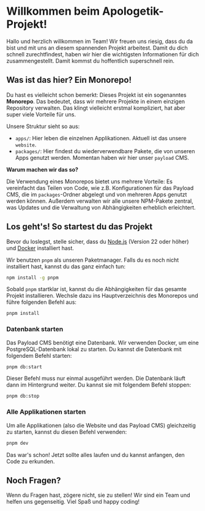 # Willkommen beim Apologetik-Projekt!

Hallo und herzlich willkommen im Team! Wir freuen uns riesig, dass du da bist und mit uns an diesem spannenden Projekt arbeitest. Damit du dich schnell zurechtfindest, haben wir hier die wichtigsten Informationen für dich zusammengestellt. Damit kommst du hoffentlich superschnell rein.

## Was ist das hier? Ein Monorepo!

Du hast es vielleicht schon bemerkt: Dieses Projekt ist ein sogenanntes **Monorepo**. Das bedeutet, dass wir mehrere Projekte in einem einzigen Repository verwalten. Das klingt vielleicht erstmal kompliziert, hat aber super viele Vorteile für uns.

Unsere Struktur sieht so aus:

-   `apps/`: Hier leben die einzelnen Applikationen. Aktuell ist das unsere `website`.
-   `packages/`: Hier findest du wiederverwendbare Pakete, die von unseren Apps genutzt werden. Momentan haben wir hier unser `payload` CMS.

**Warum machen wir das so?**

Die Verwendung eines Monorepos bietet uns mehrere Vorteile: Es vereinfacht das Teilen von Code, wie z.B. Konfigurationen für das Payload CMS, die im `packages`-Ordner abgelegt und von mehreren Apps genutzt werden können. Außerdem verwalten wir alle unsere NPM-Pakete zentral, was Updates und die Verwaltung von Abhängigkeiten erheblich erleichtert.

## Los geht's! So startest du das Projekt

Bevor du loslegst, stelle sicher, dass du [Node.js](https://nodejs.org/) (Version 22 oder höher) und [Docker](https://www.docker.com/products/docker-desktop) installiert hast.

Wir benutzen `pnpm` als unseren Paketmanager. Falls du es noch nicht installiert hast, kannst du das ganz einfach tun:

```bash
npm install -g pnpm
```

Sobald `pnpm` startklar ist, kannst du die Abhängigkeiten für das gesamte Projekt installieren. Wechsle dazu ins Hauptverzeichnis des Monorepos und führe folgenden Befehl aus:

```bash
pnpm install
```

### Datenbank starten

Das Payload CMS benötigt eine Datenbank. Wir verwenden Docker, um eine PostgreSQL-Datenbank lokal zu starten. Du kannst die Datenbank mit folgendem Befehl starten:

```bash
pnpm db:start
```

Dieser Befehl muss nur einmal ausgeführt werden. Die Datenbank läuft dann im Hintergrund weiter. Du kannst sie mit folgendem Befehl stoppen:

```bash
pnpm db:stop
```

### Alle Applikationen starten

Um alle Applikationen (also die Website und das Payload CMS) gleichzeitig zu starten, kannst du diesen Befehl verwenden:

```bash
pnpm dev
```

Das war's schon! Jetzt sollte alles laufen und du kannst anfangen, den Code zu erkunden.

## Noch Fragen?

Wenn du Fragen hast, zögere nicht, sie zu stellen! Wir sind ein Team und helfen uns gegenseitig. Viel Spaß und happy coding! 